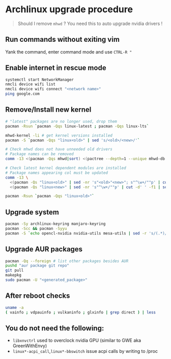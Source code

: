 # Archlinux upgrade procedure

> Should I remove `mhwd` ? You need this to auto upgrade nvidia drivers !

## Run commands without exiting vim

Yank the command, enter command mode and use `CTRL-R "`

## Enable internet in rescue mode

```sh
systemctl start NetworkManager
nmcli device wifi list
nmcli device wifi connect "<network name>"
ping google.com
```

## Remove/Install new kernel

```sh
# "latest" packages are no longer used, drop them
pacman -Rsun `pacman -Qqs linux-latest ; pacman -Qqs linux-lts`

mhwd-kernel -li # get kernel versions installed
pacman -S `pacman -Qqs "linux<old>" | sed 's/<old>/<new>/'`

# Check mhwd does not have unneeded old drivers
# Package names can be removed
comm -13 <(pacman -Qqs mhwd|sort) <(pactree --depth=1 --unique mhwd-db|sort)

# Check latest kernel dependent modules are installed
# Package names appearing col must be updated
comm -13 \
  <(pacman -Qs "linux<old>" | sed -nr 's"<old>"<new>"; s"^\w+/""p' | cut -d' ' -f1 | sort) \
  <(pacman -Qs "linux<new>" | sed -nr 's"^\w+/""p' | cut -d' ' -f1 | sort)

pacman -Rsun `pacman -Qqs "linux<old>"`
```

## Upgrade system

```sh
pacman -Sy archlinux-keyring manjaro-keyring
pacman -Scc && pacman -Syyu
pacman -S `echo opencl-nvidia nvidia-utils mesa-utils | sed -r 's/(.*)/\1 lib32-\1/'`
```

## Upgrade AUR packages

```sh
pacman -Qq --foreign # list other packages besides AUR
pushd "aur package git repo"
git pull
makepkg
sudo pacman -U "<generated_package>"
```

## After reboot checks

```sh
uname -a
( vainfo ; vdpauinfo ; vulkaninfo ; glxinfo | grep direct ) | less
```

## You do not need the following:

* `libxnvctrl` used to overclock nvidia GPU (similar to GWE aka GreenWithEnvy)
* `linux*-acpi_call`,`linux*-bbswitch` issue acpi calls by writing to /proc

